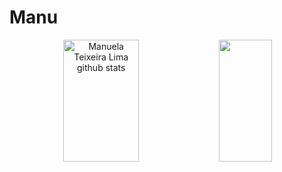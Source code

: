 # Manu
<div align="center">
    <img width="49%" height="195px"
      src="https://github-readme-stats.vercel.app/api?username=Ullrich1&show_icons=true&count_private=true&hide_border=true&title_color=ffffff&icon_color=01C231&text_color=f6f5f4&bg_color=0d1117"
      alt="Manuela Teixeira Lima github stats" />
    <img width="41%" height="195px"
      src="https://github-readme-stats.vercel.app/api/top-langs/?username=Ullrich1&layout=compact&hide_border=true&title_color=ffffff&text_color=f6f5f4&bg_color=0d1117" />
  </div>
